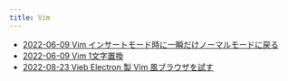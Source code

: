 ```yaml
---
title: Vim
---
```



- [2022-06-09 Vim インサートモード時に一瞬だけノーマルモードに戻る](./../../../../d/2022/06/09/Vim_インサートモード時に一瞬だけノーマルモードに戻る.md)
- [2022-06-09 Vim 1文字置換](./../../../../d/2022/06/09/Vim_1文字置換.md)
- [2022-08-23 Vieb Electron 製 Vim 風ブラウザを試す](./../../../../d/2022/08/23/Vieb_Electron_製_Vim_風ブラウザを試す.md)




